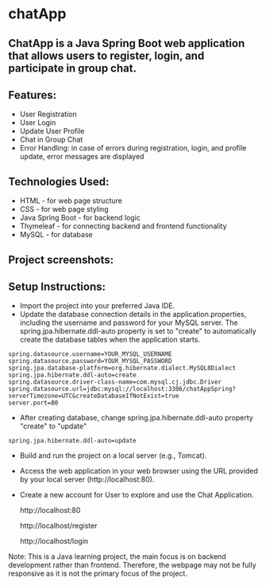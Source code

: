 # chatApp

## ChatApp is a Java Spring Boot web application that allows users to register, login, and participate in group chat.


## Features:

- User Registration
- User Login
- Update User Profile
- Chat in Group Chat
- Error Handling: in case of errors during registration, login, and profile update, error messages are displayed


## Technologies Used:
- HTML - for web page structure
- CSS - for web page styling
- Java Spring Boot - for backend logic
- Thymeleaf - for connecting backend and frontend functionality
- MySQL - for database

## Project screenshots:

## Setup Instructions:

* Import the project into your preferred Java IDE.
* Update the database connection details in the application.properties, including the username and password for your MySQL server. 
  The spring.jpa.hibernate.ddl-auto property is set to "create" to automatically create the database tables when the application starts.
```
spring.datasource.username=YOUR_MYSQL_USERNAME
spring.datasource.password=YOUR_MYSQL_PASSWORD
spring.jpa.database-platform=org.hibernate.dialect.MySQL8Dialect
spring.jpa.hibernate.ddl-auto=create
spring.datasource.driver-class-name=com.mysql.cj.jdbc.Driver
spring.datasource.url=jdbc:mysql://localhost:3306/chatAppSpring?serverTimezone=UTC&createDatabaseIfNotExist=true
server.port=80

```
* After creating database, change spring.jpa.hibernate.ddl-auto property "create" to "update"

```
spring.jpa.hibernate.ddl-auto=update

```
* Build and run the project on a local server (e.g., Tomcat).
* Access the web application in your web browser using the URL provided by your local server (http://localhost:80).
* Create a new account for User to explore and use the Chat Application.

  http://localhost:80
  
  http://localhost/register

  http://localhost/login



Note: This is a Java learning project, the main focus is on backend development rather than frontend.
Therefore, the webpage may not be fully responsive as it is not the primary focus of the project. 

